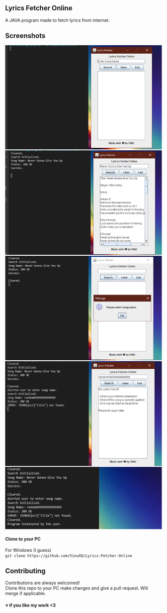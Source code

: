 ## Lyrics Fetcher Online

A JAVA program made to fetch lyrics from internet.

## Screenshots

![Screenshot](https://github.com/VinuXD/Lyrics-Fetcher-Online/blob/master/images/1.png)
![Screenshot](https://github.com/VinuXD/Lyrics-Fetcher-Online/blob/master/images/2.png)
![Screenshot](https://github.com/VinuXD/Lyrics-Fetcher-Online/blob/master/images/3.png)
![Screenshot](https://github.com/VinuXD/Lyrics-Fetcher-Online/blob/master/images/4.png)
![Screenshot](https://github.com/VinuXD/Lyrics-Fetcher-Online/blob/master/images/5.png)

#### Clone to your PC

For Windows (I guess)</br>
`git clone https://github.com/VinuXD/Lyrics-Fetcher-Online`

## Contributing

Contributions are always welcomed! </br>
Clone this repo to your PC make changes and give a pull request. Will merge if applicable.

#### ⭐ if you like my work <3
